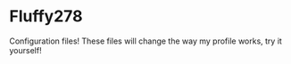 # Fluffy278
Configuration files! These files will change the way my profile works, try it yourself!
